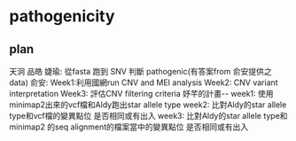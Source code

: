 # pathogenicity
## plan
天泂 品皓 婕瑜:
從fasta 跑到 SNV 判斷 pathogenic(有答案from 俞安提供之data)
俞安:
Week1:利用國網run CNV and MEI analysis
Week2: CNV variant interpretation
Week3: 評估CNV filtering criteria
妤芊的計畫--
week1: 使用minimap2出來的vcf檔和Aldy跑出star allele type
week2: 比對Aldy的star allele type和vcf檔的變異點位 是否相同或有出入
week3: 比對Aldy的star allele type和minimap2 的seq alignment的檔案當中的變異點位 是否相同或有出入

